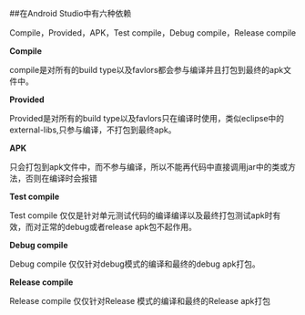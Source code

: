 ##在Android Studio中有六种依赖  

Compile，Provided，APK，Test compile，Debug compile，Release compile

**Compile**  

compile是对所有的build type以及favlors都会参与编译并且打包到最终的apk文件中。

**Provided**  

Provided是对所有的build type以及favlors只在编译时使用，类似eclipse中的external-libs,只参与编译，不打包到最终apk。

**APK**  

只会打包到apk文件中，而不参与编译，所以不能再代码中直接调用jar中的类或方法，否则在编译时会报错

**Test compile**  

Test compile 仅仅是针对单元测试代码的编译编译以及最终打包测试apk时有效，而对正常的debug或者release apk包不起作用。

**Debug compile**  

Debug compile 仅仅针对debug模式的编译和最终的debug apk打包。

**Release compile**  

Release compile 仅仅针对Release 模式的编译和最终的Release apk打包
